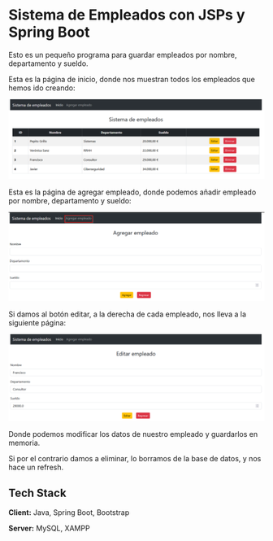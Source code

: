 
# Sistema de Empleados con JSPs y Spring Boot

Esto es un pequeño programa para guardar empleados por nombre, departamento y sueldo.



Esta es la página de inicio, donde nos muestran todos los empleados que hemos ido creando:


![img.png](img.png)

Esta es la página de agregar empleado, donde podemos añadir empleado por nombre, departamento y sueldo:

![img_1.png](img_1.png)

Si damos al botón editar, a la derecha de cada empleado, nos lleva a la siguiente página:

![img_2.png](img_2.png)

Donde podemos modificar los datos de nuestro empleado y guardarlos en memoria.

Si por el contrario damos a eliminar, lo borramos de la base de datos, y nos hace un refresh.

## Tech Stack

**Client:** Java, Spring Boot, Bootstrap

**Server:** MySQL, XAMPP